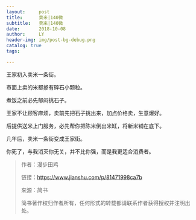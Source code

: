 ```yaml
---
layout:     post
title:      卖米|140微
subtitle:   卖米|140微
date:       2018-10-08
author:     LY
header-img: img/post-bg-debug.png
catalog: true
tags:

---
```


王家初入卖米一条街。

市面上卖的米都掺有碎石小颗粒。

煮饭之前必先郁闷挑石子。

王家不让顾客麻烦，卖前先把石子挑出来，加点价格卖，生意爆好。

后提供送米上门服务，必先帮你把陈米倒出米缸，将新米铺在底下。

几年后，卖米一条街变成王家街。

你死了，与我消灭你无关，并不比你强，而是我更适合消费者。

> 作者：漫步田鸡
>
> 链接：https://www.jianshu.com/p/81471998ca7b
>
> 來源：简书
>
> 简书著作权归作者所有，任何形式的转载都请联系作者获得授权并注明出处。